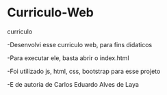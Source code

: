 # Curriculo-Web
curriculo


-Desenvolvi esse curriculo web, para fins didaticos

-Para executar ele, basta abrir o index.html

-Foi utilizado js, html, css, bootstrap para esse projeto

-E de autoria de Carlos Eduardo Alves de Laya